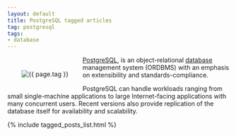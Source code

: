 ```yaml
---
layout: default
title: PostgreSQL tagged articles
tag: postgresql
tags:
- database
---
```


<div style="float: left; margin: 2.0rem;">
	<img src="/public/images/{{ page.tag }}.png" style="max-width: 10rem;" alt="{{ page.tag }}" />
</div>

[PostgreSQL](https://www.postgresql.org/), is an object-relational [database](/tag/database) management system (ORDBMS) with an emphasis on extensibility and standards-compliance. 

PostgreSQL can handle workloads ranging from small single-machine applications to large Internet-facing applications with many concurrent users. Recent versions also provide replication of the database itself for availability and scalability.


{% include tagged_posts_list.html %}


